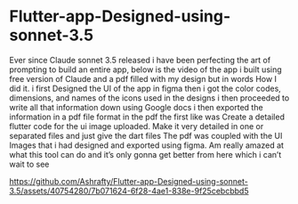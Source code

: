 # Flutter-app-Designed-using-sonnet-3.5
Ever since Claude sonnet 3.5 released i have been perfecting the art of prompting to build an entire app, below is the video of the app i built using free version of Claude and a pdf filled with my design but in words
How I did it. i first Designed the UI of the app in figma then i got the color codes, dimensions, and names of the icons used in the designs i then proceeded to write all that information down using Google docs i then exported the information in a pdf file format in the pdf the first like was Create a detailed flutter code for the ui image uploaded. Make it very detailed in one or separated files and just give the dart files
The pdf was coupled with the UI Images that i had designed and exported using figma. Am really amazed at what this tool can do and it’s only gonna get better from here which i can’t wait to see


https://github.com/Ashrafty/Flutter-app-Designed-using-sonnet-3.5/assets/40754280/7b071624-6f28-4ae1-838e-9f25cebcbbd5

